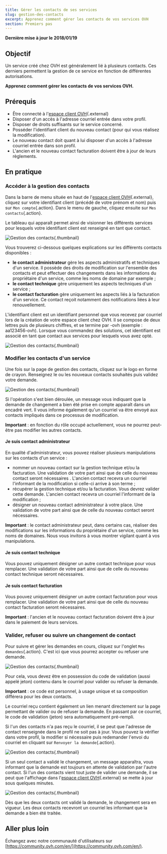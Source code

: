 ```yaml
---
title: Gérer les contacts de ses services
slug: gestion-des-contacts
excerpt: Apprenez comment gérer les contacts de vos services OVH
section: Premiers pas
---
```


**Dernière mise à jour le 2018/01/19** 

## Objectif

Un service créé chez OVH est généralement lié à plusieurs contacts. Ces derniers permettent la gestion de ce service en fonction de différentes autorisations.

**Apprenez comment gérer les contacts de vos services OVH.**

## Prérequis

- Être connecté à l'[espace client OVH](https://ca.ovh.com/auth/?action=gotomanager){.external}
- Disposer d'un accès à l'adresse courriel entrée dans votre profil.
- Disposer de droits suffisants  sur le service concerné.
- Posséder l'identifiant client du nouveau contact (pour qui vous réalisez la modification).
- Le nouveau contact doit quant à lui disposer d'un accès à l'adresse courriel entrée dans son profil.
- L'ancien et le nouveau contact facturation doivent être à jour de leurs règlements.

## En pratique

### Accéder à la gestion des contacts

Dans la barre de menu située en haut de l'[espace client OVH](https://ca.ovh.com/auth/?action=gotomanager){.external}, cliquez sur votre identifiant client (précédé de votre prénom et nom) puis sur `Mon compte`{.action}. Dans le menu de gauche, cliquez ensuite sur `Mes contacts`{.action}.

Le tableau qui apparaît permet ainsi de visionner les différents services pour lesquels votre identifiant client est renseigné en tant que contact.

![Gestion des contacts](images/contactmanagement1.png){.thumbnail}

Vous trouverez ci-dessous quelques explications sur les différents contacts disponibles :

- **le contact administrateur** gère les aspects administratifs et techniques d'un service. Il possède des droits de modification sur l'ensemble des contacts et peut effectuer des changements dans les informations du propriétaire d'un service, comme les noms de domaine par exemple ;
- **le contact technique** gère uniquement les aspects techniques d'un service ;
- **le contact facturation** gère uniquement les aspects liés à la facturation d'un service. Ce contact reçoit notamment des notifications liées à leur renouvellement.

L'identifiant client est un identifiant personnel que vous recevez par courriel lors de la création de votre espace client chez OVH. Il se compose de deux lettres puis de plusieurs chiffres, et se termine par -ovh (exemple : aa123456-ovh). Lorsque vous commandez des solutions, cet identifiant est associé en tant que contact aux services pour lesquels vous avez opté.

![Gestion des contacts](images/contactmanagement21.png){.thumbnail}

### Modifier les contacts d'un service

Une fois sur la page de gestion des contacts, cliquez sur le logo en forme de crayon. Renseignez le ou les nouveaux contacts souhaités puis validez votre demande.

![Gestion des contacts](images/contactmanagement3.png){.thumbnail}

Si l'opération s'est bien déroulée, un message vous indiquant que la demande de changement a bien été prise en compte apparaît dans un encadré vert. Il vous informe également qu'un courriel va être envoyé aux contacts impliqués dans ce processus de modification.

**Important** : en fonction du rôle occupé actuellement, vous ne pourrez peut-être pas modifier les autres contacts.

#### Je suis contact administrateur

En qualité d'administrateur, vous pouvez réaliser plusieurs manipulations sur les contacts d'un service :

- nommer un nouveau contact sur la gestion technique et/ou la facturation. Une validation de votre part ainsi que de celle du nouveau contact seront nécessaires . L'ancien contact recevra un courriel l'informant de la modification si celle-ci arrive à son terme ;
- récupérer la gestion technique et/ou  la facturation. Vous devrez valider cette demande. L'ancien contact recevra un courriel l'informant de la modification ;
- désigner un nouveau contact administrateur à votre place. Une validation de votre part ainsi que de celle du nouveau contact seront nécessaires.

**Important** : le contact administrateur peut, dans certains cas, réaliser des modifications sur les informations du propriétaire d'un service, comme les noms de domaines. Nous vous invitons à vous montrer vigilant quant à vos manipulations.

#### Je suis contact technique

Vous pouvez uniquement désigner un autre contact technique pour vous remplacer. Une validation de votre part ainsi que de celle du nouveau contact technique seront nécessaires.

#### Je suis contact facturation

Vous pouvez uniquement désigner un autre contact facturation pour vous remplacer. Une validation de votre part ainsi que de celle du nouveau contact facturation seront nécessaires.

**Important** : l'ancien et le nouveau contact facturation doivent être à jour dans le paiement de leurs services.

### Valider, refuser ou suivre un changement de contact

Pour suivre et gérer les demandes en cours, cliquez sur l'onglet `Mes demandes`{.action}. C'est ici que vous pourrez accepter ou refuser une demande.

![Gestion des contacts](images/contactmanagement4.png){.thumbnail}

Pour cela, vous devez être en possession du code de validation (aussi appelé jeton) contenu dans le courriel pour valider ou refuser la demande.

**Important** : ce code est personnel, à usage unique et sa composition différera pour les deux contacts.

Le courriel reçu contient  également un lien menant directement sur la page permettant de valider ou de refuser la demande. En passant par ce courriel, le code de validation (jeton) sera automatiquement pré-rempli.

Si l'un des contacts n'a pas reçu le courriel, il se peut que l'adresse de contact renseignée dans le profil ne soit pas à jour. Vous pouvez la vérifier dans votre profil, la modifier si nécessaire puis redemander l'envoi du courriel en cliquant sur `Renvoyer la demande`{.action}.

![Gestion des contacts](images/contactmanagement5.png){.thumbnail}

Si un seul contact a validé le changement, un message apparaîtra, vous informant que la demande est toujours en attente de validation par l'autre contact. Si l'un des contacts vient tout juste de valider une demande, il se peut que l'affichage dans l'[espace client OVH](https://ca.ovh.com/auth/?action=gotomanager){.external} se mette à jour sous quelques minutes.

![Gestion des contacts](images/contactmanagement6.png){.thumbnail}

Dès que les deux contacts ont validé la demande, le changement sera en vigueur. Les deux contacts recevront un courriel les informant que la demande a bien été traitée.

## Aller plus loin

Échangez avec notre communauté d'utilisateurs sur [https://community.ovh.com/en/](https://community.ovh.com/en/).